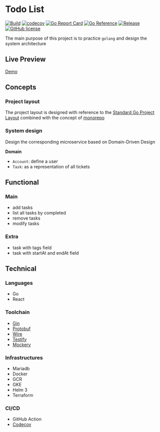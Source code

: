 # Todo List

[![Build](https://github.com/blackhorseya/todo-app/actions/workflows/build.yml/badge.svg?branch=main)](https://github.com/blackhorseya/todo-app/actions/workflows/build.yml)
[![codecov](https://codecov.io/gh/blackhorseya/todo-app/branch/main/graph/badge.svg?token=SV4V6G6QZJ)](https://codecov.io/gh/blackhorseya/todo-app)
[![Go Report Card](https://goreportcard.com/badge/github.com/blackhorseya/todo-app)](https://goreportcard.com/report/github.com/blackhorseya/todo-app)
[![Go Reference](https://pkg.go.dev/badge/github.com/blackhorseya/todo-app)](https://pkg.go.dev/github.com/blackhorseya/todo-app)
[![Release](https://img.shields.io/github/release/blackhorseya/todo-app)](https://github.com/blackhorseya/todo-app/releases/latest)
[![GitHub license](https://img.shields.io/github/license/blackhorseya/todo-app)](https://github.com/blackhorseya/todo-app/blob/main/LICENSE)

The main purpose of this project is to practice `golang` and design the system architecture

## Live Preview

[Demo](https://todo.seancheng.space)

## Concepts

### Project layout

The project layout is designed with reference to the [Standard Go Project Layout](https://github.com/golang-standards/project-layout) combined with the concept of [monorepo](https://monorepo.tools/)

### System design

Design the corresponding microservice based on Domain-Driven Design

**Domain**

- `Account`: define a user
- `Task`: as a representation of all tickets

## Functional

### Main

- add tasks
- list all tasks by completed
- remove tasks
- modify tasks

### Extra

- task with tags field
- task with startAt and endAt field

## Technical

### Languages

- Go
- React

### Toolchain

- [Gin](https://github.com/gin-gonic/gin)
- [Protobuf](https://developers.google.com/protocol-buffers)
- [Wire](https://github.com/google/wire)
- [Testify](https://github.com/stretchr/testify)
- [Mockery](https://github.com/vektra/mockery)

### Infrastructures

- Mariadb
- Docker
- GCR
- GKE
- Helm 3
- Terraform

### CI/CD

- GitHub Action
- [Codecov](https://codecov.io/)
